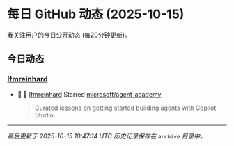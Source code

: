 # 每日 GitHub 动态 (2025-10-15)

我关注用户的今日公开动态 (每20分钟更新)。

## 今日动态

### [lfmreinhard](https://github.com/lfmreinhard)
- 🌟 👤 [lfmreinhard](https://github.com/lfmreinhard) Starred [microsoft/agent-academy](https://github.com/microsoft/agent-academy)
  > Curated lessons on getting started building agents with Copilot Studio


---
*最后更新于 2025-10-15 10:47:14 UTC*
*历史记录保存在 `archive` 目录中。*
